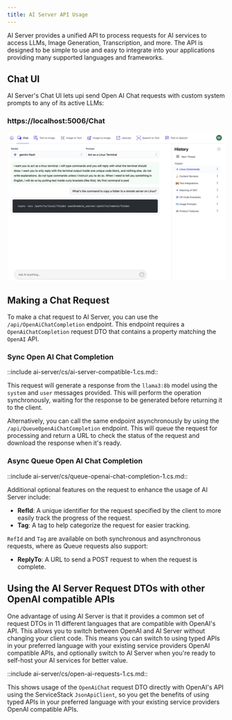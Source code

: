 ```yaml
---
title: AI Server API Usage
---
```


AI Server provides a unified API to process requests for AI services to access LLMs, Image Generation, Transcription, and more. The API is designed to be simple to use and easy to integrate into your applications providing many supported languages and frameworks.

## Chat UI

AI Server's Chat UI lets upi send Open AI Chat requests with custom system prompts to any of its active LLMs:

<div class="not-prose">
<h3 class="text-4xl text-center text-indigo-800 pb-3"><span class="text-gray-300">https://localhost:5006</span>/Chat
</h3>
</div>

![](/img/pages/ai-server/uis/Chat.webp)

## Making a Chat Request

To make a chat request to AI Server, you can use the `/api/OpenAiChatCompletion` endpoint. This endpoint requires a `OpenAiChatCompletion` request DTO that contains a property matching the `OpenAI` API.

### Sync Open AI Chat Completion

::include ai-server/cs/ai-server-compatible-1.cs.md::

This request will generate a response from the `llama3:8b` model using the `system` and `user` messages provided. This will perform the operation synchronously, waiting for the response to be generated before returning it to the client.

Alternatively, you can call the same endpoint asynchronously by using the `/api/QueueOpenAiChatCompletion` endpoint. This will queue the request for processing and return a URL to check the status of the request and download the response when it's ready.

### Async Queue Open AI Chat Completion

::include ai-server/cs/queue-openai-chat-completion-1.cs.md::

Additional optional features on the request to enhance the usage of AI Server include:

- **RefId**: A unique identifier for the request specified by the client to more easily track the progress of the request.
- **Tag**: A tag to help categorize the request for easier tracking.

`RefId` and `Tag` are available on both synchronous and asynchronous requests, where as Queue requests also support:

- **ReplyTo**: A URL to send a POST request to when the request is complete.

## Using the AI Server Request DTOs with other OpenAI compatible APIs

One advantage of using AI Server is that it provides a common set of request DTOs in 11 different languages that are compatible with OpenAI's API. This allows you to switch between OpenAI and AI Server without changing your client code.
This means you can switch to using typed APIs in your preferred language with your existing service providers OpenAI compatible APIs, and optionally switch to AI Server when you're ready to self-host your AI services for better value.

::include ai-server/cs/open-ai-requests-1.cs.md::

This shows usage of the `OpenAiChat` request DTO directly with OpenAI's API using the ServiceStack `JsonApiClient`, so you get the benefits of using typed APIs in your preferred language with your existing service providers OpenAI compatible APIs.






